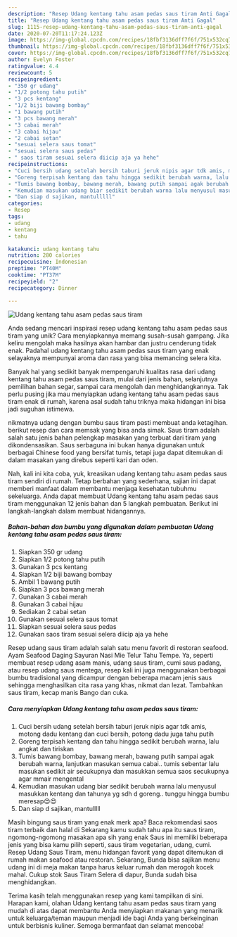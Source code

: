 ```yaml
---
description: "Resep Udang kentang tahu asam pedas saus tiram Anti Gagal"
title: "Resep Udang kentang tahu asam pedas saus tiram Anti Gagal"
slug: 1115-resep-udang-kentang-tahu-asam-pedas-saus-tiram-anti-gagal
date: 2020-07-20T11:17:24.123Z
image: https://img-global.cpcdn.com/recipes/18fbf3136dff7f6f/751x532cq70/udang-kentang-tahu-asam-pedas-saus-tiram-foto-resep-utama.jpg
thumbnail: https://img-global.cpcdn.com/recipes/18fbf3136dff7f6f/751x532cq70/udang-kentang-tahu-asam-pedas-saus-tiram-foto-resep-utama.jpg
cover: https://img-global.cpcdn.com/recipes/18fbf3136dff7f6f/751x532cq70/udang-kentang-tahu-asam-pedas-saus-tiram-foto-resep-utama.jpg
author: Evelyn Foster
ratingvalue: 4.4
reviewcount: 5
recipeingredient:
- "350 gr udang"
- "1/2 potong tahu putih"
- "3 pcs kentang"
- "1/2 biji bawang bombay"
- "1 bawang putih"
- "3 pcs bawang merah"
- "3 cabai merah"
- "3 cabai hijau"
- "2 cabai setan"
- "sesuai selera saus tomat"
- "sesuai selera saus pedas"
- " saos tiram sesuai selera diicip aja ya hehe"
recipeinstructions:
- "Cuci bersih udang setelah bersih taburi jeruk nipis agar tdk amis, motong dadu kentang dan cuci bersih, potong dadu juga tahu putih"
- "Goreng terpisah kentang dan tahu hingga sedikit berubah warna, lalu angkat dan tiriskan"
- "Tumis bawang bombay, bawang merah, bawang putih sampai agak berubah warna, lanjutkan masukan semua cabai.. tumis sebentar lalu masukan sedikit air secukupnya dan masukkan semua saos secukupnya agar mmair mengental"
- "Kemudian masukan udang biar sedikit berubah warna lalu menyusul masukkan kentang dan tahunya yg sdh d goreng.. tunggu hingga bumbu meresap😍😍"
- "Dan siap d sajikan, mantulllll"
categories:
- Resep
tags:
- udang
- kentang
- tahu

katakunci: udang kentang tahu 
nutrition: 280 calories
recipecuisine: Indonesian
preptime: "PT40M"
cooktime: "PT37M"
recipeyield: "2"
recipecategory: Dinner

---
```



![Udang kentang tahu asam pedas saus tiram](https://img-global.cpcdn.com/recipes/18fbf3136dff7f6f/751x532cq70/udang-kentang-tahu-asam-pedas-saus-tiram-foto-resep-utama.jpg)

Anda sedang mencari inspirasi resep udang kentang tahu asam pedas saus tiram yang unik? Cara menyiapkannya memang susah-susah gampang. Jika keliru mengolah maka hasilnya akan hambar dan justru cenderung tidak enak. Padahal udang kentang tahu asam pedas saus tiram yang enak selayaknya mempunyai aroma dan rasa yang bisa memancing selera kita.

Banyak hal yang sedikit banyak mempengaruhi kualitas rasa dari udang kentang tahu asam pedas saus tiram, mulai dari jenis bahan, selanjutnya pemilihan bahan segar, sampai cara mengolah dan menghidangkannya. Tak perlu pusing jika mau menyiapkan udang kentang tahu asam pedas saus tiram enak di rumah, karena asal sudah tahu triknya maka hidangan ini bisa jadi suguhan istimewa.

nikmatnya udang dengan bumbu saus tiram pasti membuat anda ketagihan. berikut resep dan cara memsak yang bisa anda simak. Saus tiram adalah salah satu jenis bahan pelengkap masakan yang terbuat dari tiram yang dikondensasikan. Saus serbaguna ini bukan hanya digunakan untuk berbagai Chinese food yang bersifat tumis, tetapi juga dapat ditemukan di dalam masakan yang direbus seperti kari dan oden.


Nah, kali ini kita coba, yuk, kreasikan udang kentang tahu asam pedas saus tiram sendiri di rumah. Tetap berbahan yang sederhana, sajian ini dapat memberi manfaat dalam membantu menjaga kesehatan tubuhmu sekeluarga. Anda dapat membuat Udang kentang tahu asam pedas saus tiram menggunakan 12 jenis bahan dan 5 langkah pembuatan. Berikut ini langkah-langkah dalam membuat hidangannya.

<!--inarticleads1-->

##### Bahan-bahan dan bumbu yang digunakan dalam pembuatan Udang kentang tahu asam pedas saus tiram:

1. Siapkan 350 gr udang
1. Siapkan 1/2 potong tahu putih
1. Gunakan 3 pcs kentang
1. Siapkan 1/2 biji bawang bombay
1. Ambil 1 bawang putih
1. Siapkan 3 pcs bawang merah
1. Gunakan 3 cabai merah
1. Gunakan 3 cabai hijau
1. Sediakan 2 cabai setan
1. Gunakan sesuai selera saus tomat
1. Siapkan sesuai selera saus pedas
1. Gunakan  saos tiram sesuai selera diicip aja ya hehe


Resep udang saus tiram adalah salah satu menu favorit di restoran seafood. Ayam Seafood Daging Sayuran Nasi Mie Telur Tahu Tempe. Ya, seperti membuat resep udang asam manis, udang saus tiram, cumi saus padang, atau resep udang saus mentega, resep kali ini juga menggunakan berbagai bumbu tradisional yang dicampur dengan beberapa macam jenis saus sehingga menghasilkan cita rasa yang khas, nikmat dan lezat. Tambahkan saus tiram, kecap manis Bango dan cuka. 

<!--inarticleads2-->

##### Cara menyiapkan Udang kentang tahu asam pedas saus tiram:

1. Cuci bersih udang setelah bersih taburi jeruk nipis agar tdk amis, motong dadu kentang dan cuci bersih, potong dadu juga tahu putih
1. Goreng terpisah kentang dan tahu hingga sedikit berubah warna, lalu angkat dan tiriskan
1. Tumis bawang bombay, bawang merah, bawang putih sampai agak berubah warna, lanjutkan masukan semua cabai.. tumis sebentar lalu masukan sedikit air secukupnya dan masukkan semua saos secukupnya agar mmair mengental
1. Kemudian masukan udang biar sedikit berubah warna lalu menyusul masukkan kentang dan tahunya yg sdh d goreng.. tunggu hingga bumbu meresap😍😍
1. Dan siap d sajikan, mantulllll


Masih bingung saus tiram yang enak merk apa? Baca rekomendasi saos tiram terbaik dan halal di Sekarang kamu sudah tahu apa itu saus tiram, ngomong-ngomong masakan apa sih yang enak Saus ini memiliki beberapa jenis yang bisa kamu pilih seperti, saus tiram vegetarian, udang, cumi. Resep Udang Saus Tiram, menu hidangan favorit yang dapat ditemukan di rumah makan seafood atau restoran. Sekarang, Bunda bisa sajikan menu udang ini di meja makan tanpa harus keluar rumah dan merogoh kocek mahal. Cukup stok Saus Tiram Selera di dapur, Bunda sudah bisa menghidangkan. 

Terima kasih telah menggunakan resep yang kami tampilkan di sini. Harapan kami, olahan Udang kentang tahu asam pedas saus tiram yang mudah di atas dapat membantu Anda menyiapkan makanan yang menarik untuk keluarga/teman maupun menjadi ide bagi Anda yang berkeinginan untuk berbisnis kuliner. Semoga bermanfaat dan selamat mencoba!
